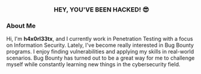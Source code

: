 <h3 align="center">HEY, YOU'VE BEEN HACKED! 😎</h3>

<h3 align="left">About Me</h3>

<p>Hi, I'm <strong>h4x0rl33tx</strong>, and I currently work in Penetration Testing with a focus on Information Security. Lately, I've become really interested in Bug Bounty programs. I enjoy finding vulnerabilities and applying my skills in real-world scenarios. Bug Bounty has turned out to be a great way for me to challenge myself while constantly learning new things in the cybersecurity field.</p>

